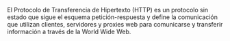 El Protocolo de Transferencia de Hipertexto (HTTP) es un protocolo sin estado que sigue el esquema petición-respuesta y define la comunicación que utilizan clientes, servidores y proxies web para comunicarse y transferir información a través de la World Wide Web. 